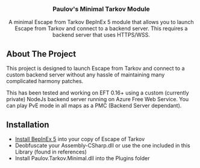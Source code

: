 ﻿<div align="center">
<h3 align="center">Paulov's Minimal Tarkov Module</h3>

  <p align="center">
	A minimal Escape from Tarkov BepInEx 5 module that allows you to launch Escape from Tarkov and connect to a backend server. This requires a backend server that uses HTTPS/WSS.
  </p>

</div>

## About The Project
This project is designed to launch Escape from Tarkov and connect to a custom backend server without any hassle of maintaining many complicated harmony patches. 

This has been tested and working on EFT 0.16+ using a custom (currently private) NodeJs backend server running on Azure Free Web Service. You can play PvE mode in all maps as a PMC (Backend Server dependant).

## Installation
- [Install BepInEx 5](https://github.com/BepInEx/BepInEx/releases) into your copy of Escape of Tarkov
- Deobfuscate your Assembly-CSharp.dll or use the one included in this Library (found in references)
- Install Paulov.Tarkov.Minimal.dll into the Plugins folder

<!-- MARKDOWN LINKS & IMAGES -->
[contributors-shield]: https://img.shields.io/github/contributors/paulov-t/Paulov.Tarkov.Minimal.svg?style=for-the-badge

[forks-shield]: https://img.shields.io/github/forks/paulov-t/Paulov.Tarkov.Minimal.svg?style=for-the-badge&color=%234c1

[forks-url]: https://github.com/paulov-t/Paulov.Tarkov.Minimal/network/members

[stars-shield]: https://img.shields.io/github/stars/paulov-t/Paulov.Tarkov.Minimal?style=for-the-badge&color=%234c1

[stars-url]: https://github.com/paulov-t/Paulov.Tarkov.Minimal/stargazers

[downloads-total-shield]: https://img.shields.io/github/downloads/paulov-t/Paulov.Tarkov.Minimal/total?style=for-the-badge

[downloads-latest-shield]: https://img.shields.io/github/downloads/paulov-t/Paulov.Tarkov.Minimal/latest/total?style=for-the-badge
